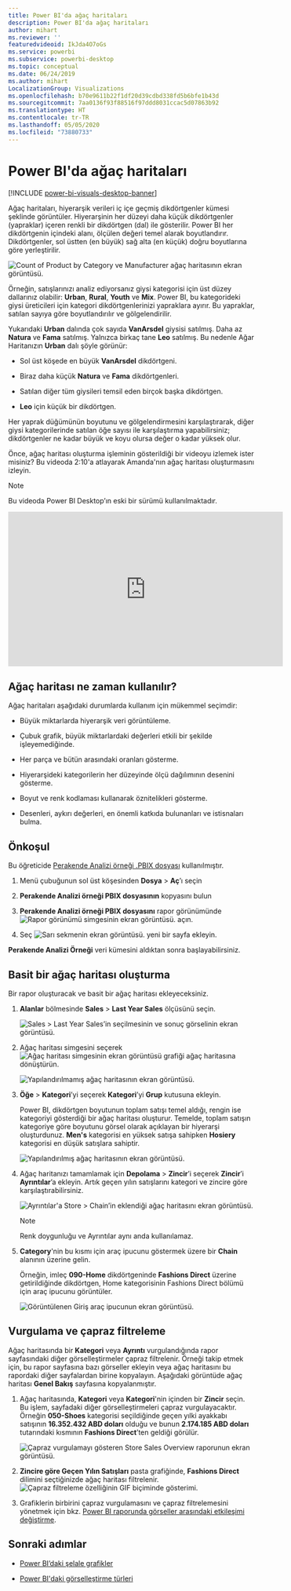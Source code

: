 ```yaml
---
title: Power BI'da ağaç haritaları
description: Power BI'da ağaç haritaları
author: mihart
ms.reviewer: ''
featuredvideoid: IkJda4O7oGs
ms.service: powerbi
ms.subservice: powerbi-desktop
ms.topic: conceptual
ms.date: 06/24/2019
ms.author: mihart
LocalizationGroup: Visualizations
ms.openlocfilehash: b70e9611b22f1df20d39cdbd338fd5b6bfe1b43d
ms.sourcegitcommit: 7aa0136f93f88516f97ddd8031ccac5d07863b92
ms.translationtype: HT
ms.contentlocale: tr-TR
ms.lasthandoff: 05/05/2020
ms.locfileid: "73880733"
---
```

# <a name="treemaps-in-power-bi"></a>Power BI'da ağaç haritaları

[!INCLUDE [power-bi-visuals-desktop-banner](../includes/power-bi-visuals-desktop-banner.md)]

Ağaç haritaları, hiyerarşik verileri iç içe geçmiş dikdörtgenler kümesi şeklinde görüntüler. Hiyerarşinin her düzeyi daha küçük dikdörtgenler (yapraklar) içeren renkli bir dikdörtgen (dal) ile gösterilir. Power BI her dikdörtgenin içindeki alanı, ölçülen değeri temel alarak boyutlandırır. Dikdörtgenler, sol üstten (en büyük) sağ alta (en küçük) doğru boyutlarına göre yerleştirilir.

![Count of Product by Category ve Manufacturer ağaç haritasının ekran görüntüsü.](media/power-bi-visualization-treemaps/pbi-nancy-viz-treemap.png)

Örneğin, satışlarınızı analiz ediyorsanız giysi kategorisi için üst düzey dallarınız olabilir: **Urban**, **Rural**, **Youth** ve **Mix**. Power BI, bu kategorideki giysi üreticileri için kategori dikdörtgenlerinizi yapraklara ayırır. Bu yapraklar, satılan sayıya göre boyutlandırılır ve gölgelendirilir.

Yukarıdaki **Urban** dalında çok sayıda **VanArsdel** giysisi satılmış. Daha az **Natura** ve **Fama** satılmış. Yalnızca birkaç tane **Leo** satılmış. Bu nedenle Ağar Haritanızın **Urban** dalı şöyle görünür:

* Sol üst köşede en büyük **VanArsdel** dikdörtgeni.

* Biraz daha küçük **Natura** ve **Fama** dikdörtgenleri.

* Satılan diğer tüm giysileri temsil eden birçok başka dikdörtgen.

* **Leo** için küçük bir dikdörtgen.

Her yaprak düğümünün boyutunu ve gölgelendirmesini karşılaştırarak, diğer giysi kategorilerinde satılan öğe sayısı ile karşılaştırma yapabilirsiniz; dikdörtgenler ne kadar büyük ve koyu olursa değer o kadar yüksek olur.

Önce, ağaç haritası oluşturma işleminin gösterildiği bir videoyu izlemek ister misiniz? Bu videoda 2:10'a atlayarak Amanda'nın ağaç haritası oluşturmasını izleyin.

   > [!NOTE]
   > Bu videoda Power BI Desktop’ın eski bir sürümü kullanılmaktadır.
   > 
   > 

<iframe width="560" height="315" src="https://www.youtube.com/embed/IkJda4O7oGs" frameborder="0" allowfullscreen></iframe>

## <a name="when-to-use-a-treemap"></a>Ağaç haritası ne zaman kullanılır?

Ağaç haritaları aşağıdaki durumlarda kullanım için mükemmel seçimdir:

* Büyük miktarlarda hiyerarşik veri görüntüleme.

* Çubuk grafik, büyük miktarlardaki değerleri etkili bir şekilde işleyemediğinde.

* Her parça ve bütün arasındaki oranları gösterme.

* Hiyerarşideki kategorilerin her düzeyinde ölçü dağılımının desenini gösterme.

* Boyut ve renk kodlaması kullanarak öznitelikleri gösterme.

* Desenleri, aykırı değerleri, en önemli katkıda bulunanları ve istisnaları bulma.

## <a name="prerequisite"></a>Önkoşul

Bu öğreticide [Perakende Analizi örneği .PBIX dosyası](https://download.microsoft.com/download/9/6/D/96DDC2FF-2568-491D-AAFA-AFDD6F763AE3/Retail%20Analysis%20Sample%20PBIX.pbix) kullanılmıştır.

1. Menü çubuğunun sol üst köşesinden **Dosya** > **Aç**’ı seçin
   
2. **Perakende Analizi örneği PBIX dosyasının** kopyasını bulun

1. **Perakende Analizi örneği PBIX dosyasını** rapor görünümünde ![Rapor görünümü simgesinin ekran görüntüsü.](media/power-bi-visualization-kpi/power-bi-report-view.png) açın.

1. Seç ![Sarı sekmenin ekran görüntüsü.](media/power-bi-visualization-kpi/power-bi-yellow-tab.png) yeni bir sayfa ekleyin.


**Perakende Analizi Örneği** veri kümesini aldıktan sonra başlayabilirsiniz.

## <a name="create-a-basic-treemap"></a>Basit bir ağaç haritası oluşturma

Bir rapor oluşturacak ve basit bir ağaç haritası ekleyeceksiniz.


1. **Alanlar** bölmesinde **Sales** > **Last Year Sales** ölçüsünü seçin.

   ![Sales > Last Year Sales’in seçilmesinin ve sonuç görselinin ekran görüntüsü.](media/power-bi-visualization-treemaps/treemapfirstvalue-new.png)

1. Ağaç haritası simgesini seçerek ![Ağaç haritası simgesinin ekran görüntüsü](media/power-bi-visualization-treemaps/power-bi-treemap-icon.png) grafiği ağaç haritasına dönüştürün.

   ![Yapılandırılmamış ağaç haritasının ekran görüntüsü.](media/power-bi-visualization-treemaps/treemapconvertto-new.png)

1. **Öğe** > **Kategori**’yi seçerek **Kategori**’yi **Grup** kutusuna ekleyin.

    Power BI, dikdörtgen boyutunun toplam satışı temel aldığı, rengin ise kategoriyi gösterdiği bir ağaç haritası oluşturur. Temelde, toplam satışın kategoriye göre boyutunu görsel olarak açıklayan bir hiyerarşi oluşturdunuz. **Men's** kategorisi en yüksek satışa sahipken **Hosiery** kategorisi en düşük satışlara sahiptir.

    ![Yapılandırılmış ağaç haritasının ekran görüntüsü.](media/power-bi-visualization-treemaps/power-bi-complete.png)

1. Ağaç haritanızı tamamlamak için **Depolama** > **Zincir**’i seçerek **Zincir**’i **Ayrıntılar**’a ekleyin. Artık geçen yılın satışlarını kategori ve zincire göre karşılaştırabilirsiniz.

   ![Ayrıntılar'a Store > Chain’in eklendiği ağaç haritasını ekran görüntüsü.](media/power-bi-visualization-treemaps/power-bi-details.png)

   > [!NOTE]
   > Renk doygunluğu ve Ayrıntılar aynı anda kullanılamaz.

1. **Category**'nin bu kısmı için araç ipucunu göstermek üzere bir **Chain** alanının üzerine gelin.

    Örneğin, imleç **090-Home** dikdörtgeninde **Fashions Direct** üzerine getirildiğinde dikdörtgen, Home kategorisinin Fashions Direct bölümü için araç ipucunu görüntüler.

   ![Görüntülenen Giriş araç ipucunun ekran görüntüsü.](media/power-bi-visualization-treemaps/treemaphoverdetail-new.png)


## <a name="highlighting-and-cross-filtering"></a>Vurgulama ve çapraz filtreleme

Ağaç haritasında bir **Kategori** veya **Ayrıntı** vurgulandığında rapor sayfasındaki diğer görselleştirmeler çapraz filtrelenir. Örneği takip etmek için, bu rapor sayfasına bazı görseller ekleyin veya ağaç haritasını bu rapordaki diğer sayfalardan birine kopyalayın. Aşağıdaki görüntüde ağaç haritası **Genel Bakış** sayfasına kopyalanmıştır. 

1. Ağaç haritasında, **Kategori** veya **Kategori**'nin içinden bir **Zincir** seçin. Bu işlem, sayfadaki diğer görselleştirmeleri çapraz vurgulayacaktır. Örneğin **050-Shoes** kategorisi seçildiğinde geçen yılki ayakkabı satışının **16.352.432 ABD doları** olduğu ve bunun **2.174.185 ABD doları** tutarındaki kısmının **Fashions Direct**’ten geldiği görülür.

   ![Çapraz vurgulamayı gösteren Store Sales Overview raporunun ekran görüntüsü.](media/power-bi-visualization-treemaps/treemaphiliting.png)

1. **Zincire göre Geçen Yılın Satışları** pasta grafiğinde, **Fashions Direct** dilimini seçtiğinizde ağaç haritası filtrelenir.
   ![Çapraz filtreleme özelliğinin GIF biçiminde gösterimi.](media/power-bi-visualization-treemaps/treemapnoowl.gif)

1. Grafiklerin birbirini çapraz vurgulamasını ve çapraz filtrelemesini yönetmek için bkz. [Power BI raporunda görseller arasındaki etkileşimi değiştirme](../service-reports-visual-interactions.md).

## <a name="next-steps"></a>Sonraki adımlar

* [Power BI’daki şelale grafikler](power-bi-visualization-waterfall-charts.md)

* [Power BI'daki görselleştirme türleri](power-bi-visualization-types-for-reports-and-q-and-a.md)
